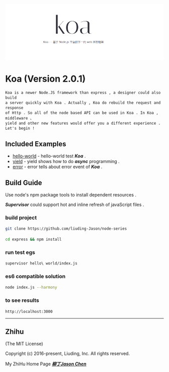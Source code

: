 
![logo](./imgs/logo.png)
	
# Koa (Version 2.0.1)
	
	Koa is a newer Node.JS framework than express , a designer could also build 
	a server quickly with Koa . Actually , Koa do rebuild the request and response
	of Http . So all of the node based API can be used in Koa . In Koa , middleware 、
	yield and other new features would offer you a different experience . Let's begin !


## Included Examples

 - [hello-world](hello-world) - hello-world test ***Koa*** .
 - [yield](yield) - yield shows how to do ***async*** programming .
 - [error](error) - error tells about error event of ***Koa*** .


## Build Guide 

Use node's npm package tools to install dependent resources .

***Supervisor*** could support hot and inline refresh of javaScript files .

### build project
```bash
git clone https://github.com/liuding-Jason/node-series

cd express && npm install
```
### run test egs
```bash
supervisor hello\ world/index.js 
```
### es6 compatible solution
```bash
node index.js --harmony
```
### to see results

	http://localhost:3000

***


## Zhihu

(The MIT License)

Copyright (c) 2016-present, Liuding, Inc.
All rights reserved.

My ZhiHu Home Page ***[柳丁Jason Chen](https://www.zhihu.com/people/liu-ding-jasonchen)*** 

